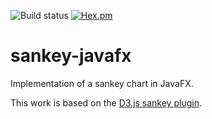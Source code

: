 ![Build status](https://travis-ci.org/AJHealey/sankey-javafx.svg?branch=master) [![Hex.pm](https://img.shields.io/hexpm/l/plug.svg)]()
# sankey-javafx

Implementation of a sankey chart in JavaFX.

This work is based on the [D3.js sankey plugin](https://github.com/d3/d3-plugins/tree/master/sankey).

